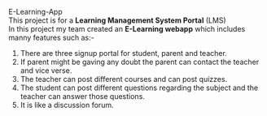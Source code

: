 E-Learning-App <br>
This project is for a **Learning Management System Portal** (LMS)<br> 
In this project my team created an **E-Learning webapp** which includes manny features such as:- <br>
<ol>
  <li>There are three signup portal for student, parent and teacher.</li> 
  <li>If parent might be gaving any doubt the parent can contact the teacher and vice verse.</li>
  <li>The teacher can post different courses and can post quizzes.</li>
  <li>The student can post different questions regarding the subject and the teacher can answer those questions.</li>
  <li>It is like a discussion forum.</li>
</ol>
